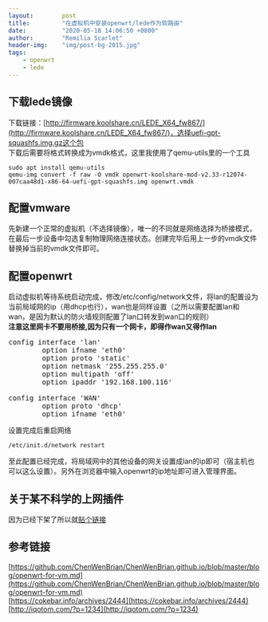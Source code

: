 ```yaml
---
layout:        post
title:         "在虚拟机中安装openwrt/lede作为软路由"
date:          "2020-05-18 14:06:50 +0800"
author:        "Remilia Scarlet"
header-img:    "img/post-bg-2015.jpg"
tags:
    - openwrt
    - lede
---
```


## 下载lede镜像 ##
下载链接：[http://firmware.koolshare.cn/LEDE_X64_fw867/](http://firmware.koolshare.cn/LEDE_X64_fw867/)，选择uefi-gpt-squashfs.img.gz这个包<br>
下载后需要将格式转换成为vmdk格式，这里我使用了qemu-utils里的一个工具

    sudo apt install qemu-utils
    qemu-img convert -f raw -O vmdk openwrt-koolshare-mod-v2.33-r12074-007caa48d1-x86-64-uefi-gpt-squashfs.img openwrt.vmdk

## 配置vmware ##
先新建一个正常的虚拟机（不选择镜像），唯一的不同就是网络选择为桥接模式，在最后一步设备中勾选复制物理网络连接状态。创建完毕后用上一步的vmdk文件替换掉当前的vmdk文件即可。

## 配置openwrt ##
启动虚拟机等待系统启动完成，修改/etc/config/network文件，将lan的配置设为当前局域网的ip（用dhcp也行），wan也是同样设置（之所以需要配置lan和wan，是因为默认的防火墙规则配置了lan口转发到wan口的规则）<br>
**注意这里网卡不要用桥接,因为只有一个网卡，即得作wan又得作lan**

<pre>config interface 'lan'
        option ifname 'eth0'
        option proto 'static'
        option netmask '255.255.255.0'
        option multipath 'off'
        option ipaddr '192.168.100.116'

config interface 'WAN'
        option proto 'dhcp'
        option ifname 'eth0'</pre>

设置完成后重启网络

    /etc/init.d/network restart

至此配置已经完成，将局域网中的其他设备的网关设置成lan的ip即可（宿主机也可以这么设置）。另外在浏览器中输入openwrt的ip地址即可进入管理界面。

## 关于某不科学的上网插件 ##
因为已经下架了所以就[贴个链接](https://github.com/hq450/fancyss_history_package/tree/master/fancyss_X64)

## 参考链接 ##
[https://github.com/ChenWenBrian/ChenWenBrian.github.io/blob/master/blog/openwrt-for-vm.md](https://github.com/ChenWenBrian/ChenWenBrian.github.io/blob/master/blog/openwrt-for-vm.md)<br>
[https://cokebar.info/archives/2444](https://cokebar.info/archives/2444)<br>
[http://iqotom.com/?p=1234](http://iqotom.com/?p=1234)